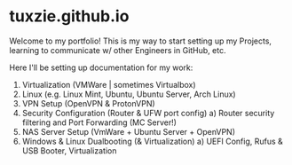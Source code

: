 # tuxzie.github.io
Welcome to my portfolio! This is my way to start setting up my Projects, learning to communicate w/ other Engineers in GitHub, etc.

Here I'll be setting up documentation for my work:
1) Virtualization (VMWare | sometimes Virtualbox)
2) Linux (e.g. Linux Mint, Ubuntu, Ubuntu Server, Arch Linux)
3) VPN Setup (OpenVPN & ProtonVPN)
4) Security Configuration (Router & UFW port config)
  a) Router security filtering and Port Forwarding (MC Server!)
6) NAS Server Setup (VmWare + Ubuntu Server + OpenVPN)
7) Windows & Linux Dualbooting (& Virtualization)
  a) UEFI Config, Rufus & USB Booter, Virtualization
